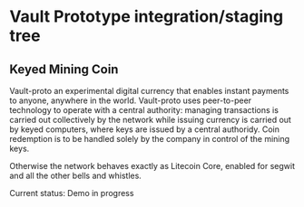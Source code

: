 Vault Prototype integration/staging tree
=====================================

Keyed Mining Coin
----------------

Vault-proto an experimental digital currency that enables instant payments to
anyone, anywhere in the world. Vault-proto uses peer-to-peer technology to operate
with a central authority: managing transactions is carried
out collectively by the network while issuing currency is carried out by keyed computers, where
keys are issued by a central authoridy.  Coin redemption is to be handled solely by the company 
in control of the mining keys.  

Otherwise the network behaves exactly as Litecoin Core, enabled for segwit and all the other bells and whistles.  

Current status:  Demo in progress



